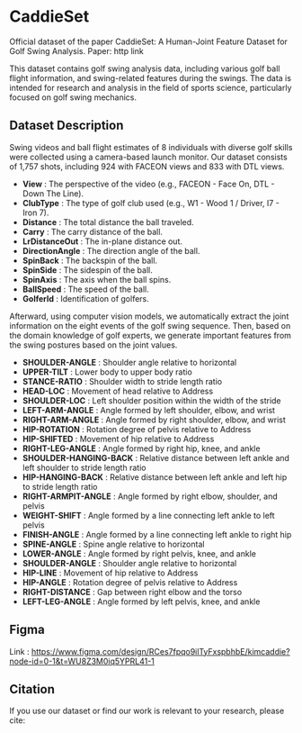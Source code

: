# CaddieSet

Official dataset of the paper CaddieSet: A Human-Joint Feature Dataset for Golf Swing Analysis. Paper: http link

This dataset contains golf swing analysis data, including various golf ball flight information, and swing-related features during the swings. The data is intended for research and analysis in the field of sports science, particularly focused on golf swing mechanics.

## Dataset Description

Swing videos and ball flight estimates of 8 individuals with diverse golf skills were collected using a camera-based launch monitor.
Our dataset consists of 1,757 shots, including 924 with FACEON views and 833 with DTL views.

- **View** : The perspective of the video (e.g., FACEON - Face On, DTL - Down The Line).
- **ClubType** : The type of golf club used (e.g., W1 - Wood 1 / Driver, I7 - Iron 7).
- **Distance** : The total distance the ball traveled.
- **Carry** : The carry distance of the ball.
- **LrDistanceOut** : The in-plane distance out.
- **DirectionAngle** : The direction angle of the ball.
- **SpinBack** : The backspin of the ball.
- **SpinSide** : The sidespin of the ball.
- **SpinAxis** : The axis when the ball spins.
- **BallSpeed** : The speed of the ball.
- **GolferId** : Identification of golfers.

Afterward, using computer vision models, we automatically extract the joint information on the eight events of the golf swing sequence. Then, based on the domain knowledge of golf experts, we generate important features from the swing postures based on the joint values.

- **SHOULDER-ANGLE** : Shoulder angle relative to horizontal
- **UPPER-TILT** : Lower body to upper body ratio
- **STANCE-RATIO** : Shoulder width to stride length ratio
- **HEAD-LOC** : Movement of head relative to Address
- **SHOULDER-LOC** : Left shoulder position within the width of the stride
- **LEFT-ARM-ANGLE** : Angle formed by left shoulder, elbow, and wrist
- **RIGHT-ARM-ANGLE** : Angle formed by right shoulder, elbow, and wrist
- **HIP-ROTATION** : Rotation degree of pelvis relative to Address
- **HIP-SHIFTED** : Movement of hip relative to Address
- **RIGHT-LEG-ANGLE** : Angle formed by right hip, knee, and ankle
- **SHOULDER-HANGING-BACK** : Relative distance between left ankle and left shoulder to stride length ratio
- **HIP-HANGING-BACK** : Relative distance between left ankle and left hip to stride length ratio
- **RIGHT-ARMPIT-ANGLE** : Angle formed by right elbow, shoulder, and pelvis
- **WEIGHT-SHIFT** : Angle formed by a line connecting left ankle to left pelvis
- **FINISH-ANGLE** : Angle formed by a line connecting left ankle to right hip
- **SPINE-ANGLE** : Spine angle relative to horizontal
- **LOWER-ANGLE** : Angle formed by right pelvis, knee, and ankle
- **SHOULDER-ANGLE** : Shoulder angle relative to horizontal
- **HIP-LINE** : Movement of hip relative to Address
- **HIP-ANGLE** : Rotation degree of pelvis relative to Address
- **RIGHT-DISTANCE** : Gap between right elbow and the torso
- **LEFT-LEG-ANGLE** : Angle formed by left pelvis, knee, and ankle

## Figma
Link : https://www.figma.com/design/RCes7fpqo9ilTyFxspbhbE/kimcaddie?node-id=0-1&t=WU8Z3M0iq5YPRL41-1

## Citation

If you use our dataset or find our work is relevant to your research, please cite:
